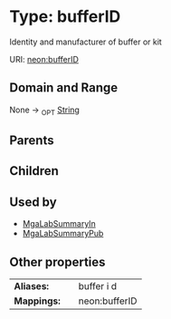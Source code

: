 
# Type: bufferID


Identity and manufacturer of buffer or kit

URI: [neon:bufferID](https://data.neonscience.org/bufferID)


## Domain and Range

None ->  <sub>OPT</sub> [String](types/String.md)

## Parents


## Children


## Used by

 * [MgaLabSummaryIn](MgaLabSummaryIn.md)
 * [MgaLabSummaryPub](MgaLabSummaryPub.md)

## Other properties

|  |  |  |
| --- | --- | --- |
| **Aliases:** | | buffer i d |
| **Mappings:** | | neon:bufferID |

